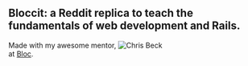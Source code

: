 ## Bloccit: a Reddit replica to teach the fundamentals of web development and Rails.
 
Made with my awesome mentor, ![Chris Beck](https://media.licdn.com/mpr/mpr/shrinknp_400_400/p/7/000/2b5/190/05ddd10.jpg)<br>
at [Bloc](http://bloc.io).
